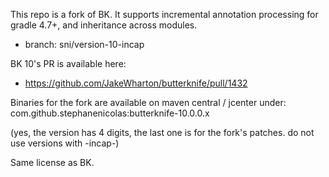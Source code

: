This repo is a fork of BK. It supports incremental annotation processing for gradle 4.7+, and inheritance across modules.
* branch: sni/version-10-incap

BK 10's PR is available here:
* https://github.com/JakeWharton/butterknife/pull/1432

Binaries for the fork are available on maven central / jcenter under:
com.github.stephanenicolas:butterknife-10.0.0.x

(yes, the version has 4 digits, the last one is for the fork's patches. do not use versions with -incap-)

Same license as BK.
